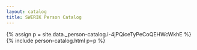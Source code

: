 ```yaml
---
layout: catalog
title: SWERIK Person Catalog
---
```

{% assign p = site.data._person-catalog.i-4jPQiceTyPeCoQEHWcWkhE %}
{% include person-catalog.html p=p %}

